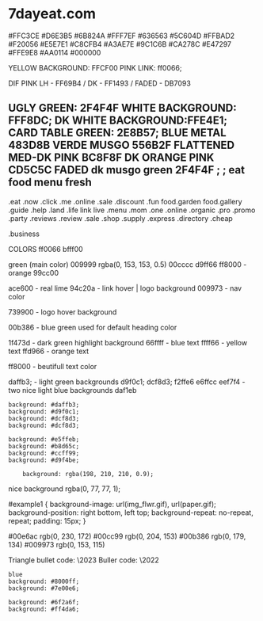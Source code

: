 # 7dayeat.com



#FFC3CE #D6E3B5 #6B824A #FFF7EF #636563
#5C604D #FFBAD2 #F20056 #E5E7E1 #C8CFB4 #A3AE7E
#9C1C6B #CA278C #E47297 #FFE9E8 #AA0114 #000000


YELLOW BACKGROUND: FFCF00
PINK LINK: ff0066;

DIF PINK            LH - FF69B4 / DK - FF1493 / FADED - DB7093

UGLY GREEN:         2F4F4F
WHITE BACKGROUND:   FFF8DC;
DK WHITE BACKGROUND:FFE4E1;
CARD TABLE GREEN:   2E8B57;
BLUE METAL          483D8B
VERDE MUSGO         556B2F
FLATTENED MED-DK PINK     BC8F8F
DK ORANGE PINK      CD5C5C
FADED dk musgo green 2F4F4F
;
;
eat
food
menu
fresh
-------------
.eat
.now
.click
.me
.online
.sale
.discount
.fun
food.garden
food.gallery
.guide
.help
.land
.life
link
live
.menu
.mom
.one
.online
.organic
.pro
.promo
.party
.reviews
.review
.sale
.shop
.supply
.express
.directory
.cheap

.business





COLORS
    ff0066
    bfff00

green (main color)
    009999   rgba(0, 153, 153, 0.5)
    00cccc
    d9ff66
    ff8000 - orange
    99cc00

ace600 - real lime
94c20a - link hover | logo background
009973 - nav color

739900 - logo hover background

00b386 - blue green used for default heading color

1f473d - dark green highlight background
66ffff - blue text
ffff66 - yellow text
ffd966 - orange text

ff8000 - beutifull text color

daffb3; - light green backgrounds
d9f0c1;
dcf8d3;
f2ffe6
e6ffcc
eef7f4 - two nice light blue backgrounds
daf1eb

    background: #daffb3;
    background: #d9f0c1;
    background: #dcf8d3;
    background: #dcf8d3;

    background: #e5ffeb;
    background: #b8d65c;
    background: #ccff99;
    background: #d9f4be;

        background: rgba(198, 210, 210, 0.9);

nice background rgba(0, 77, 77, 1);

#example1 {
    background-image: url(img_flwr.gif), url(paper.gif);
    background-position: right bottom, left top;
    background-repeat: no-repeat, repeat;
    padding: 15px;
}

#00e6ac rgb(0, 230, 172)
#00cc99 rgb(0, 204, 153)
#00b386 rgb(0, 179, 134)
#009973 rgb(0, 153, 115)


Triangle bullet code: \2023
Buller code:          \2022

    blue
    background: #8000ff;
    background: #7e00e6;

    background: #6f2a6f;
    background: #ff4da6;



